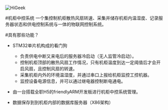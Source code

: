 ![HiGeek](higeek.png)

#机柜中控系统
一个集控制机柜散热风扇转速、采集并储存机柜内温湿度、记录服务器状态和供电控制系统与一体的物联网控制系统。

#具有那些功能？

* STM32单片机构成的看门狗
    * 负责供电中断又来电后的服务器冷启动（无人监管冷启动）。
    * 控制机柜顶部的散热风扇工作情况，只有机柜温度到达一定阈值后才会开启风扇，且控制风扇的转速。
    * 采集机柜内外的环境温湿度，并通过串口上报给机柜监控工控机器。
    * 监控设备电源信息，并可以通过继电器控制断电通电。
    
* 由一台搭载全职H5的friendlyARM开发板进行机柜中控系统管理。

* 数据保存到到机柜内部的数据库服务器（X86架构）

